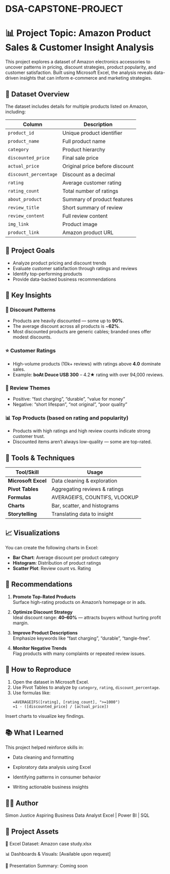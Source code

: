 # DSA-CAPSTONE-PROJECT

# 📊 Project Topic: Amazon Product Sales & Customer Insight Analysis

This project explores a dataset of Amazon electronics accessories to uncover patterns in pricing, discount strategies, product popularity, and customer satisfaction. Built using Microsoft Excel, the analysis reveals data-driven insights that can inform e-commerce and marketing strategies.

## 📁 Dataset Overview

The dataset includes details for multiple products listed on Amazon, including:

| Column               | Description |
|----------------------|-------------|
| `product_id`         | Unique product identifier |
| `product_name`       | Full product name |
| `category`           | Product hierarchy |
| `discounted_price`   | Final sale price |
| `actual_price`       | Original price before discount |
| `discount_percentage`| Discount as a decimal |
| `rating`             | Average customer rating |
| `rating_count`       | Total number of ratings |
| `about_product`      | Summary of product features |
| `review_title`       | Short summary of review |
| `review_content`     | Full review content |
| `img_link`           | Product image |
| `product_link`       | Amazon product URL |


## 🎯 Project Goals

- Analyze product pricing and discount trends
- Evaluate customer satisfaction through ratings and reviews
- Identify top-performing products
- Provide data-backed business recommendations

## 🧠 Key Insights

### 💸 Discount Patterns
- Products are heavily discounted — some up to **90%**.
- The average discount across all products is ~**62%**.
- Most discounted products are generic cables; branded ones offer modest discounts.

### ⭐ Customer Ratings
- High-volume products (10k+ reviews) with ratings above **4.0** dominate sales.
- Example: **boAt Deuce USB 300** – 4.2★ rating with over 94,000 reviews.

### 💬 Review Themes
- Positive: “fast charging”, “durable”, “value for money”
- Negative: “short lifespan”, “not original”, “poor quality”

### 📊 Top Products (based on rating and popularity)
- Products with high ratings and high review counts indicate strong customer trust.
- Discounted items aren’t always low-quality — some are top-rated.

## 🔧 Tools & Techniques

| Tool/Skill         | Usage                          |
|--------------------|---------------------------------|
| **Microsoft Excel**| Data cleaning & exploration     |
| **Pivot Tables**   | Aggregating reviews & ratings   |
| **Formulas**       | AVERAGEIFS, COUNTIFS, VLOOKUP   |
| **Charts**         | Bar, scatter, and histograms    |
| **Storytelling**   | Translating data to insight     |


## 📈 Visualizations

You can create the following charts in Excel:

- **Bar Chart**: Average discount per product category
- **Histogram**: Distribution of product ratings
- **Scatter Plot**: Review count vs. Rating

## 📌 Recommendations

1. **Promote Top-Rated Products**  
   Surface high-rating products on Amazon’s homepage or in ads.

2. **Optimize Discount Strategy**  
   Ideal discount range: **40–60%** — attracts buyers without hurting profit margin.

3. **Improve Product Descriptions**  
   Emphasize keywords like “fast charging”, “durable”, “tangle-free”.

4. **Monitor Negative Trends**  
   Flag products with many complaints or repeated review issues.

## 📝 How to Reproduce

1. Open the dataset in Microsoft Excel.
2. Use Pivot Tables to analyze by `category`, `rating`, `discount_percentage`.
3. Use formulas like:
   ```excel
   =AVERAGEIFS([rating], [rating_count], ">=1000")
   =1 - ([discounted_price] / [actual_price])
Insert charts to visualize key findings.

## 📚 What I Learned

This project helped reinforce skills in:

- Data cleaning and formatting

- Exploratory data analysis using Excel

- Identifying patterns in consumer behavior

- Writing actionable business insights

## 👨‍💻 Author

Simon Justice
Aspiring Business Data Analyst
Excel | Power BI | SQL

## 📎 Project Assets

📁 Excel Dataset: Amazon case study.xlsx

📊 Dashboards & Visuals: [Available upon request]

📝 Presentation Summary: Coming soon




